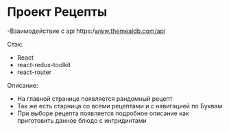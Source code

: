 # Проект Рецепты

-Взаимодействие с api https:/www.themealdb.com/api

Стэк:
- React
- react-redux-toolkit
- react-router

Описание:
- На главной странице появляется рандомный рецепт
- Так же есть старница со всеми рецептами и с навигацией по Буквам
- При выборе рецепта появляется подробное описание как приготовить данное блюдо с ингридинтами



